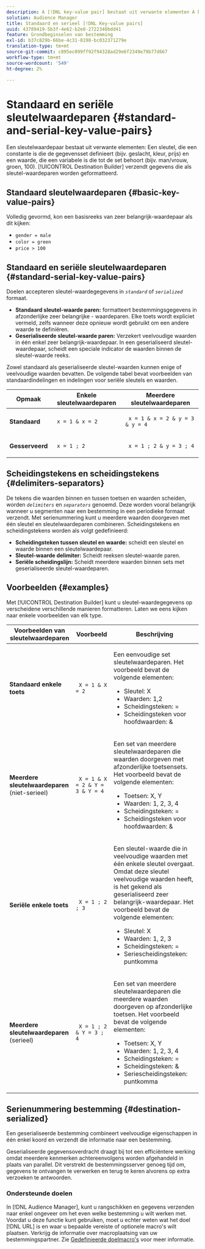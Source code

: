 ```yaml
---
description: A [!DNL key-value pair] bestaat uit verwante elementen A key, die een constante is die de gegevensset definieert (bijv. geslacht, kleur, prijs) en een waarde, die een variabele is die tot de set behoort (bijv. man/vrouw, groen, 100). De Bouwer van de bestemming verzendt gegevens die als zeer belangrijk-waardeparen worden geformatteerd.
solution: Audience Manager
title: Standaard en serieel [!DNL Key-value pairs]
uuid: 43789419-5b3f-4e62-b2e0-2722340bdd41
feature: Grondbeginselen van bestemming
exl-id: b37c829b-66be-4c31-8198-bc032371279e
translation-type: tm+mt
source-git-commit: c895ec099ff92f94328ad29e6f2349e79b77d667
workflow-type: tm+mt
source-wordcount: '549'
ht-degree: 2%

---
```


# Standaard en seriële sleutelwaardeparen {#standard-and-serial-key-value-pairs}

Een sleutelwaardepaar bestaat uit verwante elementen: Een sleutel, die een constante is die de gegevensset definieert (bijv. geslacht, kleur, prijs) en een waarde, die een variabele is die tot de set behoort (bijv. man/vrouw, groen, 100). [!UICONTROL Destination Builder] verzendt gegevens die als sleutel-waardeparen worden geformatteerd.

## Standaard sleutelwaardeparen {#basic-key-value-pairs}

Volledig gevormd, kon een basisreeks van zeer belangrijk-waardepaar als dit kijken:

* `gender = male`
* `color = green`
* `price > 100`

## Standaard en seriële sleutelwaardeparen {#standard-serial-key-value-pairs}

Doelen accepteren sleutel-waardegegevens in *`standard`* of *`serialized`* formaat.

* **Standaard sleutel-waarde paren:** formatteert bestemmingsgegevens in afzonderlijke zeer belangrijke - waardeparen. Elke toets wordt expliciet vermeld, zelfs wanneer deze opnieuw wordt gebruikt om een andere waarde te definiëren.
* **Geserialiseerde sleutel-waarde paren:** Verzekert veelvoudige waarden in één enkel zeer belangrijk-waardepaar. In een geserialiseerd sleutel-waardepaar, scheidt een speciale indicator de waarden binnen de sleutel-waarde reeks.

Zowel standaard als geserialiseerde sleutel-waarden kunnen enige of veelvoudige waarden bevatten. De volgende tabel bevat voorbeelden van standaardindelingen en indelingen voor seriële sleutels en waarden.

<table id="table_7895B1E800934117A19A96380F0CF91B"> 
 <thead> 
  <tr> 
   <th colname="col1" class="entry"> Opmaak </th>
   <th colname="col2" class="entry"> Enkele sleutelwaardeparen </th>
   <th colname="col3" class="entry"> Meerdere sleutelwaardeparen </th>
  </tr>
 </thead>
 <tbody> 
  <tr> 
   <td colname="col1"> <p> <b>Standaard</b> </p> </td>
   <td colname="col2"> <p> <code> x = 1 &amp; x = 2 </code> </p> </td>
   <td colname="col3"> <p> <code> x = 1 &amp; x = 2 &amp; y = 3 &amp; y = 4 </code> </p> </td>
  </tr>
  <tr> 
   <td colname="col1"> <p> <b>Gesserveerd</b> </p> </td> 
   <td colname="col2"> <p> <code> x = 1 ; 2 </code> </p> </td> 
   <td colname="col3"> <p> <code> x = 1 ; 2 &amp; y = 3 ; 4 </code> </p> </td>
  </tr>
 </tbody>
</table>

## Scheidingstekens en scheidingstekens {#delimiters-separators}

De tekens die waarden binnen en tussen toetsen en waarden scheiden, worden *`delimiters`* en *`separators`* genoemd. Deze worden vooral belangrijk wanneer u segmenten naar een bestemming in een periodieke formaat verzendt. Met serienummering kunt u meerdere waarden doorgeven met één sleutel en sleutelwaardeparen combineren. Scheidingstekens en scheidingstekens worden als volgt gedefinieerd:

* **Scheidingsteken tussen sleutel en waarde:** scheidt een sleutel en waarde binnen een sleutelwaardepaar.
* **Sleutel-waarde delimiter:** Scheidt reeksen sleutel-waarde paren.
* **Seriële scheidingslijn:** Scheidt meerdere waarden binnen sets met geserialiseerde sleutel-waardeparen.

## Voorbeelden {#examples}

Met [!UICONTROL Destination Builder] kunt u sleutel-waardegegevens op verscheidene verschillende manieren formatteren. Laten we eens kijken naar enkele voorbeelden van elk type.

<table id="table_C2FBDC887C8C4CC88B1B2A7CF8E2795F"> 
 <thead> 
  <tr> 
   <th colname="col1" class="entry"> Voorbeelden van sleutelwaardeparen </th> 
   <th colname="col2" class="entry"> Voorbeeld </th> 
   <th colname="col3" class="entry"> Beschrijving </th> 
  </tr> 
 </thead>
 <tbody> 
  <tr> 
   <td colname="col1"> <p> <b>Standaard enkele toets</b> </p> </td> 
   <td colname="col2"> <p> <code> X = 1 &amp; X = 2 </code> </p> </td> 
   <td colname="col3"> <p>Een eenvoudige set sleutelwaardeparen. Het voorbeeld bevat de volgende elementen: </p> 
    <ul id="ul_28C0CB005B264373926CA5D7418EE845"> 
     <li id="li_B6D300DBA9064F0BA743BA9B04339511">Sleutel: X </li> 
     <li id="li_9A1C98D5C9124FF1B4F032668576C03A">Waarden: 1,2 </li> 
     <li id="li_1D2828328E554176846C94F6140C0CBF">Scheidingsteken: = </li> 
     <li id="li_0C6A70A0D9534611ACC98A0FD3693587">Scheidingsteken voor hoofdwaarden: &amp; </li> 
    </ul> </td> 
  </tr> 
  <tr> 
   <td colname="col1"> <p> <b>Meerdere sleutelwaardeparen</b>  (niet-serieel) </p> </td> 
   <td colname="col2"> <p> <code> X = 1 &amp; X = 2 &amp; Y = 3 &amp; Y = 4 </code> </p> </td> 
   <td colname="col3"> <p>Een set van meerdere sleutelwaardeparen die waarden doorgeven met afzonderlijke toetsensets. Het voorbeeld bevat de volgende elementen: </p> 
    <ul id="ul_7FB22A43B435463D9F209067FF2C3619"> 
     <li id="li_7487657F6C2F48F5A4C4C9F9E8FB3B4B">Toetsen: X, Y </li> 
     <li id="li_B828CF81DAB8443FBB2EDF6538A63B3C">Waarden: 1, 2, 3, 4 </li> 
     <li id="li_EA4C95F6C93D435EB79237E38CE6F011">Scheidingsteken: = </li> 
     <li id="li_45984AE2B581498299054BA5276D461D">Scheidingsteken voor hoofdwaarden: &amp; </li> 
    </ul> </td> 
  </tr> 
  <tr> 
   <td colname="col1"> <p> <b>Seriële enkele toets</b> </p> </td> 
   <td colname="col2"> <p> <code> X = 1 ; 2 ; 3 </code> </p> </td> 
   <td colname="col3"> <p>Een sleutel-waarde die in veelvoudige waarden met één enkele sleutel overgaat. Omdat deze sleutel veelvoudige waarden heeft, is het gekend als geserialiseerd zeer belangrijk-waardepaar. Het voorbeeld bevat de volgende elementen: </p> 
    <ul id="ul_69C4C662B9BD4F77BB940D921B316CCF"> 
     <li id="li_718BEC527E69417C9F88D3DBD3357A28">Sleutel: X </li> 
     <li id="li_659DCBBFB4024AC2B9C4E74D2A86648D">Waarden: 1, 2, 3 </li> 
     <li id="li_9A890233C6F84085A7BD5EA4D044E3CC">Scheidingsteken: = </li> 
     <li id="li_AFC0426EA6044F8BAFD915FCB3808FBA">Seriescheidingsteken: puntkomma </li> 
    </ul> </td> 
  </tr> 
  <tr> 
   <td colname="col1"> <p> <b>Meerdere sleutelwaardeparen</b>  (serieel) </p> </td> 
   <td colname="col2"> <p> <code> X = 1 ; 2 &amp; Y = 3 ; 4 </code> </p> </td> 
   <td colname="col3"> <p>Een set van meerdere sleutelwaardeparen die meerdere waarden doorgeven op afzonderlijke toetsen. Het voorbeeld bevat de volgende elementen: </p> 
    <ul id="ul_CB50133B2E944818B9F2A0586EF69774"> 
     <li id="li_FD3D7ECC2BF046E99B1ED0B73EFE341F">Toetsen: X, Y </li> 
     <li id="li_2BADC98C4CE74BBBBA1DC446D24615AC">Waarden: 1, 2, 3, 4 </li> 
     <li id="li_4125435175AD4A43A44B980B28F32364">Scheidingsteken: = </li> 
     <li id="li_48CFC279B2514F4FB2935B05FC7F287A">Scheidingsteken: &amp; </li> 
     <li id="li_576C731F2FAF47FD92F55345CD6D36A0">Seriescheidingsteken: puntkomma </li> 
    </ul> </td> 
  </tr> 
 </tbody> 
</table>

## Serienummering bestemming {#destination-serialized}

Een geserialiseerde bestemming combineert veelvoudige eigenschappen in één enkel koord en verzendt die informatie naar een bestemming.

<!-- c_dest_serialized.xml -->

Geserialiseerde gegevensoverdracht draagt bij tot een efficiëntere werking omdat meerdere kenmerken achtereenvolgens worden afgehandeld in plaats van parallel. Dit verstrekt de bestemmingsserver genoeg tijd om, gegevens te ontvangen te verwerken en terug te keren alvorens op extra verzoeken te antwoorden.

### Ondersteunde doelen

In [!DNL Audience Manager], kunt u rangschikken en gegevens verzenden naar enkel ongeveer om het even welke bestemming u wilt werken met. Voordat u deze functie kunt gebruiken, moet u echter weten wat het doel [!DNL URL] is en waar u bepaalde vereiste of optionele macro&#39;s wilt plaatsen. Verkrijg de informatie over macroplaatsing van uw bestemmingspartner. Zie [Gedefinieerde doelmacro&#39;s](../../features/destinations/destination-macros.md#destination-macros-defined) voor meer informatie.
